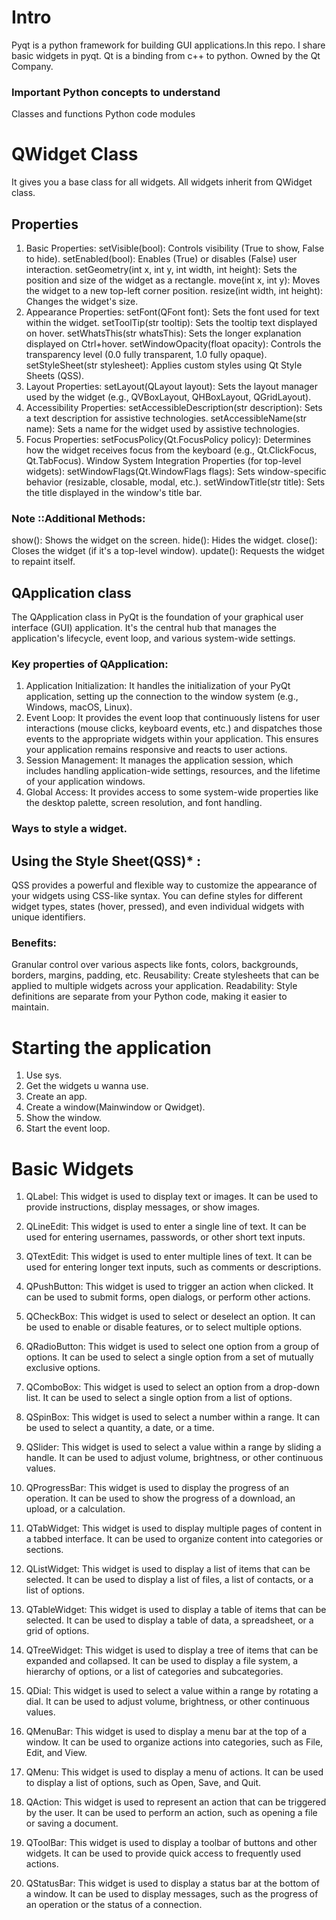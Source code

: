 # Intro
Pyqt is a python framework for building GUI applications.In this repo. I share basic widgets in pyqt. Qt is a binding from c++ to python. Owned by the Qt Company.

### Important Python concepts to understand 
Classes and functions
Python code modules

# QWidget Class 
It gives you a base class for all widgets.
All widgets inherit from QWidget class.
## Properties 
1. Basic Properties:
setVisible(bool): Controls visibility (True to show, False to hide).
setEnabled(bool): Enables (True) or disables (False) user interaction.
setGeometry(int x, int y, int width, int height): Sets the position and size of the widget as a rectangle.
move(int x, int y): Moves the widget to a new top-left corner position.
resize(int width, int height): Changes the widget's size.
2. Appearance Properties:
setFont(QFont font): Sets the font used for text within the widget.
setToolTip(str tooltip): Sets the tooltip text displayed on hover.
setWhatsThis(str whatsThis): Sets the longer explanation displayed on Ctrl+hover.
setWindowOpacity(float opacity): Controls the transparency level (0.0 fully transparent, 1.0 fully opaque).
setStyleSheet(str stylesheet): Applies custom styles using Qt Style Sheets (QSS).
3. Layout Properties:
setLayout(QLayout layout): Sets the layout manager used by the widget (e.g., QVBoxLayout, QHBoxLayout, QGridLayout).
4. Accessibility Properties:
setAccessibleDescription(str description): Sets a text description for assistive technologies.
setAccessibleName(str name): Sets a name for the widget used by assistive technologies.
5. Focus Properties:
setFocusPolicy(Qt.FocusPolicy policy): Determines how the widget receives focus from the keyboard (e.g., Qt.ClickFocus, Qt.TabFocus).
Window System Integration Properties (for top-level widgets):
setWindowFlags(Qt.WindowFlags flags): Sets window-specific behavior (resizable, closable, modal, etc.).
setWindowTitle(str title): Sets the title displayed in the window's title bar.
### Note ::Additional Methods:
show(): Shows the widget on the screen.
hide(): Hides the widget.
close(): Closes the widget (if it's a top-level window).
update(): Requests the widget to repaint itself.

## QApplication class 
The QApplication class in PyQt is the foundation of your graphical user interface (GUI) application. It's the central hub that manages the application's lifecycle, event loop, and various system-wide settings. 

### Key properties of QApplication:
1. Application Initialization: It handles the initialization of your PyQt application, setting up the connection to the window system (e.g., Windows, macOS, Linux).
2. Event Loop: It provides the event loop that continuously listens for user interactions (mouse clicks, keyboard events, etc.) and dispatches those events to the appropriate widgets within your application. This ensures your application remains responsive and reacts to user actions.
3. Session Management: It manages the application session, which includes handling application-wide settings, resources, and the lifetime of your application windows.
4. Global Access: It provides access to some system-wide properties like the desktop palette, screen resolution, and font handling.

### Ways to style a widget.
## Using the Style Sheet(QSS)* :
QSS provides a powerful and flexible way to customize the appearance of your widgets using CSS-like syntax.
You can define styles for different widget types, states (hover, pressed), and even individual widgets with unique identifiers.
### Benefits:
Granular control over various aspects like fonts, colors, backgrounds, borders, margins, padding, etc.
Reusability: Create stylesheets that can be applied to multiple widgets across your application.
Readability: Style definitions are separate from your Python code, making it easier to maintain.

# Starting the application
1. Use sys.
2. Get the widgets u wanna use. 
3. Create an app.
4. Create a window(Mainwindow or Qwidget).
5. Show the window.
6. Start the event loop.


# Basic Widgets

1. QLabel: This widget is used to display text or images. It can be used to provide instructions, display messages, or show images.

2. QLineEdit: This widget is used to enter a single line of text. It can be used for entering usernames, passwords, or other short text inputs.

3. QTextEdit: This widget is used to enter multiple lines of text. It can be used for entering longer text inputs, such as comments or descriptions.

4. QPushButton: This widget is used to trigger an action when clicked. It can be used to submit forms, open dialogs, or perform other actions.

5. QCheckBox: This widget is used to select or deselect an option. It can be used to enable or disable features, or to select multiple options.

6. QRadioButton: This widget is used to select one option from a group of options. It can be used to select a single option from a set of mutually exclusive options.

7. QComboBox: This widget is used to select an option from a drop-down list. It can be used to select a single option from a list of options.

8. QSpinBox: This widget is used to select a number within a range. It can be used to select a quantity, a date, or a time.

9. QSlider: This widget is used to select a value within a range by sliding a handle. It can be used to adjust volume, brightness, or other continuous values.

10. QProgressBar: This widget is used to display the progress of an operation. It can be used to show the progress of a download, an upload, or a calculation.

11. QTabWidget: This widget is used to display multiple pages of content in a tabbed interface. It can be used to organize content into categories or sections.

12. QListWidget: This widget is used to display a list of items that can be selected. It can be used to display a list of files, a list of contacts, or a list of options.

13. QTableWidget: This widget is used to display a table of items that can be selected. It can be used to display a table of data, a spreadsheet, or a grid of options.

14. QTreeWidget: This widget is used to display a tree of items that can be expanded and collapsed. It can be used to display a file system, a hierarchy of options, or a list of categories and subcategories.

15. QDial: This widget is used to select a value within a range by rotating a dial. It can be used to adjust volume, brightness, or other continuous values.

16. QMenuBar: This widget is used to display a menu bar at the top of a window. It can be used to organize actions into categories, such as File, Edit, and View.

17. QMenu: This widget is used to display a menu of actions. It can be used to display a list of options, such as Open, Save, and Quit.

18. QAction: This widget is used to represent an action that can be triggered by the user. It can be used to perform an action, such as opening a file or saving a document.

19. QToolBar: This widget is used to display a toolbar of buttons and other widgets. It can be used to provide quick access to frequently used actions.

20. QStatusBar: This widget is used to display a status bar at the bottom of a window. It can be used to display messages, such as the progress of an operation or the status of a connection.